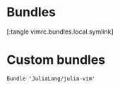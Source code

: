 # Bundles
[:tangle vimrc.bundles.local.symlink]

# Custom bundles
```
Bundle 'JuliaLang/julia-vim'
```
